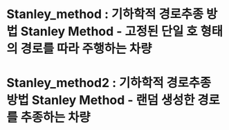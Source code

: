 # Stanley_method : 기하학적 경로추종 방법 Stanley Method - 고정된 단일 호 형태의 경로를 따라 주행하는 차량

# Stanley_method2 : 기하학적 경로추종 방법 Stanley Method - 랜덤 생성한 경로를 추종하는 차량
